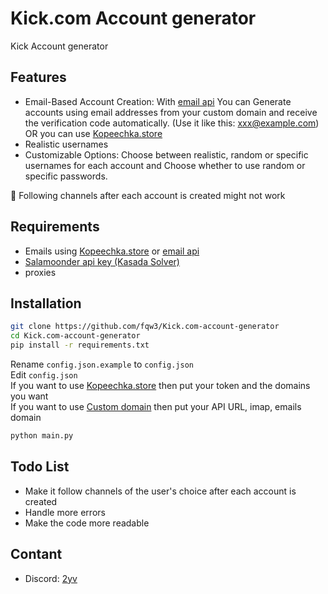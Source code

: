 # Kick.com Account generator
Kick Account generator

## Features
- Email-Based Account Creation: With <a href="https://github.com/Bluyx/email-api">email api</a> You can Generate accounts using email addresses from your custom domain and receive the verification code automatically. (Use it like this: xxx@example.com) OR you can use <a href="https://kopeechka.store/?ref=28978">Kopeechka.store</a>
- Realistic usernames
- Customizable Options: Choose between realistic, random or specific usernames for each account and Choose whether to use random or specific passwords.

🔴 Following channels after each account is created might not work
## Requirements
- Emails using <a href="https://kopeechka.store/?ref=28978">Kopeechka.store</a> or <a href="https://github.com/Bluyx/email-api">email api</a>
- <a href="https://salamoonder.com/">Salamoonder api key (Kasada Solver)</a>
- proxies

## Installation
```bash
git clone https://github.com/fqw3/Kick.com-account-generator
cd Kick.com-account-generator
pip install -r requirements.txt
```
Rename `config.json.example` to `config.json`<br>
Edit `config.json`<br>
If you want to use <a href="https://kopeechka.store/?ref=28978">Kopeechka.store</a> then put your token and the domains you want<br>
If you want to use <a href="https://github.com/Bluyx/email-api">Custom domain</a> then put your API URL, imap, emails domain 
```bash
python main.py
```

## Todo List
- Make it follow channels of the user's choice after each account is created
- Handle more errors
- Make the code more readable

## Contant
- Discord: <a href="https://discord.com/users/251794521908576257">2yv</a>
